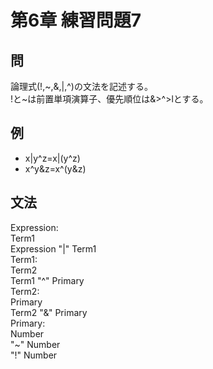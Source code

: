 # 第6章 練習問題7
## 問
論理式(!,\~,&,|,^)の文法を記述する。  
!と~は前置単項演算子、優先順位は&>^>lとする。  
## 例
* x|y^z=x|(y^z) 
* x^y&z=x^(y&z) 
## 文法
Expression:  
        Term1  
        Expression "|" Term1  
Term1:  
        Term2  
        Term1 "^" Primary  
Term2:  
        Primary  
        Term2 "&" Primary  
Primary:  
        Number  
        "~" Number  
        "!" Number  

